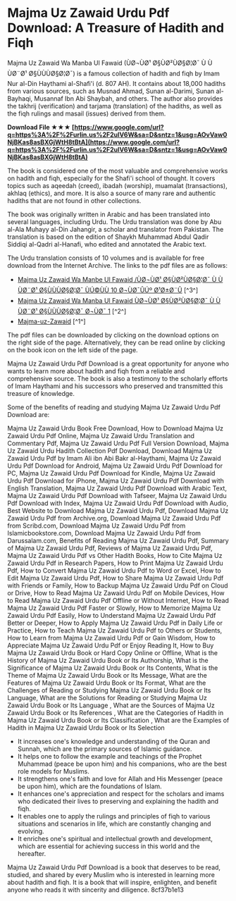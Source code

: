 # Majma Uz Zawaid Urdu Pdf Download: A Treasure of Hadith and Fiqh
 
Majma Uz Zawaid Wa Manba Ul Fawaid (ÙØ¬ÙØ¹ Ø§ÙØ²ÙØ§Ø¦Ø¯ Ù ÙÙØ¨Ø¹ Ø§ÙÙÙØ§Ø¦Ø¯) is a famous collection of hadith and fiqh by Imam Nur al-Din Haythami al-Shafi'i (d. 807 AH). It contains about 18,000 hadiths from various sources, such as Musnad Ahmad, Sunan al-Darimi, Sunan al-Bayhaqi, Musannaf Ibn Abi Shaybah, and others. The author also provides the takhrij (verification) and tarjama (translation) of the hadiths, as well as the fiqh rulings and masail (issues) derived from them.
 
**Download File ★★★ [https://www.google.com/url?q=https%3A%2F%2Furlin.us%2F2uIV6W&sa=D&sntz=1&usg=AOvVaw0NjBKas8asBXGjWtH8tBtA](https://www.google.com/url?q=https%3A%2F%2Furlin.us%2F2uIV6W&sa=D&sntz=1&usg=AOvVaw0NjBKas8asBXGjWtH8tBtA)**


 
The book is considered one of the most valuable and comprehensive works on hadith and fiqh, especially for the Shafi'i school of thought. It covers topics such as aqeedah (creed), ibadah (worship), muamalat (transactions), akhlaq (ethics), and more. It is also a source of many rare and authentic hadiths that are not found in other collections.
 
The book was originally written in Arabic and has been translated into several languages, including Urdu. The Urdu translation was done by Abu al-Ala Muhayy al-Din Jahangir, a scholar and translator from Pakistan. The translation is based on the edition of Shaykh Muhammad Abdul Qadir Siddiqi al-Qadri al-Hanafi, who edited and annotated the Arabic text.
 
The Urdu translation consists of 10 volumes and is available for free download from the Internet Archive. The links to the pdf files are as follows:
 
- [Majma Uz Zawaid Wa Manbe Ul Fawaid /ÙØ¬ÙØ¹ Ø§ÙØ²ÙØ§Ø¦Ø¯ Ù ÙÙØ¨Ø¹ Ø§ÙÙÙØ§Ø¦Ø¯ ÙÚ©ÙÙ 10 Ø¬ÙØ¯ÛÚº Ø¹Ø±Ø¨Û](https://archive.org/details/MajmaUzZawaidWaManbeUlFawaid) [^3^]
- [Majma Uz Zawaid Wa Manba Ul Fawaid ÙØ¬ÙØ¹ Ø§ÙØ²ÙØ§Ø¦Ø¯ Ù ÙÙØ¨Ø¹ Ø§ÙÙÙØ§Ø¦Ø¯ Ø¬ÙØ¯ 1](https://archive.org/details/MajmaUzZawaidWaManbaUlFawaid_Jild1) [^2^]
- [Majma-uz-Zawaid](https://archive.org/details/majma-uz-zawaid) [^1^]

The pdf files can be downloaded by clicking on the download options on the right side of the page. Alternatively, they can be read online by clicking on the book icon on the left side of the page.
 
Majma Uz Zawaid Urdu Pdf Download is a great opportunity for anyone who wants to learn more about hadith and fiqh from a reliable and comprehensive source. The book is also a testimony to the scholarly efforts of Imam Haythami and his successors who preserved and transmitted this treasure of knowledge.
  
Some of the benefits of reading and studying Majma Uz Zawaid Urdu Pdf Download are:
 
Majma Uz Zawaid Urdu Book Free Download,  How to Download Majma Uz Zawaid Urdu Pdf Online,  Majma Uz Zawaid Urdu Translation and Commentary Pdf,  Majma Uz Zawaid Urdu Pdf Full Version Download,  Majma Uz Zawaid Urdu Hadith Collection Pdf Download,  Download Majma Uz Zawaid Urdu Pdf by Imam Ali ibn Abi Bakr al-Haythami,  Majma Uz Zawaid Urdu Pdf Download for Android,  Majma Uz Zawaid Urdu Pdf Download for PC,  Majma Uz Zawaid Urdu Pdf Download for Kindle,  Majma Uz Zawaid Urdu Pdf Download for iPhone,  Majma Uz Zawaid Urdu Pdf Download with English Translation,  Majma Uz Zawaid Urdu Pdf Download with Arabic Text,  Majma Uz Zawaid Urdu Pdf Download with Tafseer,  Majma Uz Zawaid Urdu Pdf Download with Index,  Majma Uz Zawaid Urdu Pdf Download with Audio,  Best Website to Download Majma Uz Zawaid Urdu Pdf,  Download Majma Uz Zawaid Urdu Pdf from Archive.org,  Download Majma Uz Zawaid Urdu Pdf from Scribd.com,  Download Majma Uz Zawaid Urdu Pdf from Islamicbookstore.com,  Download Majma Uz Zawaid Urdu Pdf from Darussalam.com,  Benefits of Reading Majma Uz Zawaid Urdu Pdf,  Summary of Majma Uz Zawaid Urdu Pdf,  Reviews of Majma Uz Zawaid Urdu Pdf,  Majma Uz Zawaid Urdu Pdf vs Other Hadith Books,  How to Cite Majma Uz Zawaid Urdu Pdf in Research Papers,  How to Print Majma Uz Zawaid Urdu Pdf,  How to Convert Majma Uz Zawaid Urdu Pdf to Word or Excel,  How to Edit Majma Uz Zawaid Urdu Pdf,  How to Share Majma Uz Zawaid Urdu Pdf with Friends or Family,  How to Backup Majma Uz Zawaid Urdu Pdf on Cloud or Drive,  How to Read Majma Uz Zawaid Urdu Pdf on Mobile Devices,  How to Read Majma Uz Zawaid Urdu Pdf Offline or Without Internet,  How to Read Majma Uz Zawaid Urdu Pdf Faster or Slowly,  How to Memorize Majma Uz Zawaid Urdu Pdf Easily,  How to Understand Majma Uz Zawaid Urdu Pdf Better or Deeper,  How to Apply Majma Uz Zawaid Urdu Pdf in Daily Life or Practice,  How to Teach Majma Uz Zawaid Urdu Pdf to Others or Students,  How to Learn from Majma Uz Zawaid Urdu Pdf or Gain Wisdom,  How to Appreciate Majma Uz Zawaid Urdu Pdf or Enjoy Reading It,  How to Buy Majma Uz Zawaid Urdu Book or Hard Copy Online or Offline,  What is the History of Majma Uz Zawaid Urdu Book or Its Authorship,  What is the Significance of Majma Uz Zawaid Urdu Book or Its Contents,  What is the Theme of Majma Uz Zawaid Urdu Book or Its Message,  What are the Features of Majma Uz Zawaid Urdu Book or Its Format,  What are the Challenges of Reading or Studying Majma Uz Zawaid Urdu Book or Its Language,  What are the Solutions for Reading or Studying Majma Uz Zawaid Urdu Book or Its Language ,  What are the Sources of Majma Uz Zawaid Urdu Book or Its References ,  What are the Categories of Hadith in Majma Uz Zawaid Urdu Book or Its Classification ,  What are the Examples of Hadith in Majma Uz Zawaid Urdu Book or Its Selection

- It increases one's knowledge and understanding of the Quran and Sunnah, which are the primary sources of Islamic guidance.
- It helps one to follow the example and teachings of the Prophet Muhammad (peace be upon him) and his companions, who are the best role models for Muslims.
- It strengthens one's faith and love for Allah and His Messenger (peace be upon him), which are the foundations of Islam.
- It enhances one's appreciation and respect for the scholars and imams who dedicated their lives to preserving and explaining the hadith and fiqh.
- It enables one to apply the rulings and principles of fiqh to various situations and scenarios in life, which are constantly changing and evolving.
- It enriches one's spiritual and intellectual growth and development, which are essential for achieving success in this world and the hereafter.

Majma Uz Zawaid Urdu Pdf Download is a book that deserves to be read, studied, and shared by every Muslim who is interested in learning more about hadith and fiqh. It is a book that will inspire, enlighten, and benefit anyone who reads it with sincerity and diligence.
 8cf37b1e13
 
